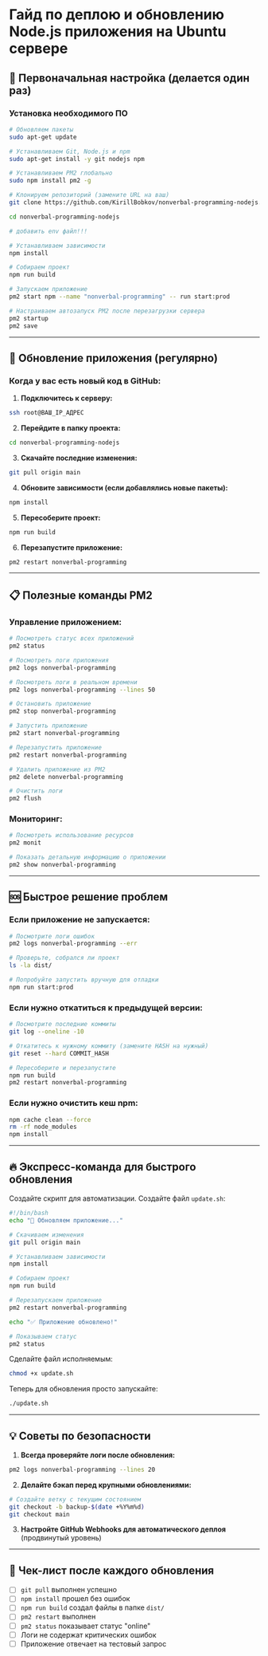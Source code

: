 # Гайд по деплою и обновлению Node.js приложения на Ubuntu сервере

## 🚀 Первоначальная настройка (делается один раз)

### Установка необходимого ПО
```bash
# Обновляем пакеты
sudo apt-get update

# Устанавливаем Git, Node.js и npm
sudo apt-get install -y git nodejs npm

# Устанавливаем PM2 глобально
sudo npm install pm2 -g

# Клонируем репозиторий (замените URL на ваш)
git clone https://github.com/KirillBobkov/nonverbal-programming-nodejs.git nonverbal-programming-nodejs

cd nonverbal-programming-nodejs

# добавить env файл!!!

# Устанавливаем зависимости
npm install

# Собираем проект
npm run build

# Запускаем приложение
pm2 start npm --name "nonverbal-programming" -- run start:prod

# Настраиваем автозапуск PM2 после перезагрузки сервера
pm2 startup
pm2 save
```

---

## 🔄 Обновление приложения (регулярно)

### Когда у вас есть новый код в GitHub:

1. **Подключитесь к серверу:**
```bash
ssh root@ВАШ_IP_АДРЕС
```

2. **Перейдите в папку проекта:**
```bash
cd nonverbal-programming-nodejs
```

3. **Скачайте последние изменения:**
```bash
git pull origin main
```

4. **Обновите зависимости (если добавлялись новые пакеты):**
```bash
npm install
```

5. **Пересоберите проект:**
```bash
npm run build
```

6. **Перезапустите приложение:**
```bash
pm2 restart nonverbal-programming
```

---

## 📋 Полезные команды PM2

### Управление приложением:
```bash
# Посмотреть статус всех приложений
pm2 status

# Посмотреть логи приложения
pm2 logs nonverbal-programming

# Посмотреть логи в реальном времени
pm2 logs nonverbal-programming --lines 50

# Остановить приложение
pm2 stop nonverbal-programming

# Запустить приложение
pm2 start nonverbal-programming

# Перезапустить приложение
pm2 restart nonverbal-programming

# Удалить приложение из PM2
pm2 delete nonverbal-programming

# Очистить логи
pm2 flush
```

### Мониторинг:
```bash
# Посмотреть использование ресурсов
pm2 monit

# Показать детальную информацию о приложении
pm2 show nonverbal-programming
```

---

## 🆘 Быстрое решение проблем

### Если приложение не запускается:
```bash
# Посмотрите логи ошибок
pm2 logs nonverbal-programming --err

# Проверьте, собрался ли проект
ls -la dist/

# Попробуйте запустить вручную для отладки
npm run start:prod
```

### Если нужно откатиться к предыдущей версии:
```bash
# Посмотрите последние коммиты
git log --oneline -10

# Откатитесь к нужному коммиту (замените HASH на нужный)
git reset --hard COMMIT_HASH

# Пересоберите и перезапустите
npm run build
pm2 restart nonverbal-programming
```

### Если нужно очистить кеш npm:
```bash
npm cache clean --force
rm -rf node_modules
npm install
```

---

## 🔥 Экспресс-команда для быстрого обновления

Создайте скрипт для автоматизации. Создайте файл `update.sh`:

```bash
#!/bin/bash
echo "🔄 Обновляем приложение..."

# Скачиваем изменения
git pull origin main

# Устанавливаем зависимости
npm install

# Собираем проект
npm run build

# Перезапускаем приложение
pm2 restart nonverbal-programming

echo "✅ Приложение обновлено!"

# Показываем статус
pm2 status
```

Сделайте файл исполняемым:
```bash
chmod +x update.sh
```

Теперь для обновления просто запускайте:
```bash
./update.sh
```

---

## 💡 Советы по безопасности

1. **Всегда проверяйте логи после обновления:**
```bash
pm2 logs nonverbal-programming --lines 20
```

2. **Делайте бэкап перед крупными обновлениями:**
```bash
# Создайте ветку с текущим состоянием
git checkout -b backup-$(date +%Y%m%d)
git checkout main
```

3. **Настройте GitHub Webhooks для автоматического деплоя** (продвинутый уровень)

---

## 🎯 Чек-лист после каждого обновления

- [ ] `git pull` выполнен успешно
- [ ] `npm install` прошел без ошибок  
- [ ] `npm run build` создал файлы в папке `dist/`
- [ ] `pm2 restart` выполнен
- [ ] `pm2 status` показывает статус "online"
- [ ] Логи не содержат критических ошибок
- [ ] Приложение отвечает на тестовый запрос 